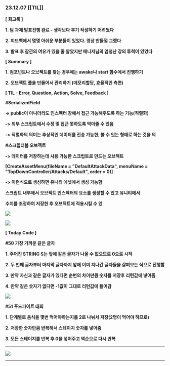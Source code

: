 ### 23.12.07 [[TIL]]

**[ 회고록 ]**

**1. 팀 과제 발표진행 완료 - 생각보다 후기 작성하기 어려웠다**

**2. 피드백에서 몇몇 아쉬운 부분들이 있었다. 영상 만들껄 그랬다**

**3. 발표 후 잠깐의 여유가 있을 줄 알았지만 매니저님의 엄청난 강의 투척이 있었다**

****[ Summary ]****

****1. 컴포넌트나 오브젝트를 찾는 경우에는 awake나 start 함수에서 진행하기****

****2. 오브젝트 풀을 만들어서 관리하기 (메모리할당, 효율적인 측면)****

******[ TIL - Error, Question, Action, Solve, Feedback ]******

  

******#SerializedField******

******-> public이 아니더라도 인스펙터 창에서 접근 가능해주도록 하는 기능(직렬화)******

******-> 외부 스크립트에서 수정 및 접근 못하도록 막아줄 수 있음******

**-> 직렬화의 의미는 추상적인 데이터를 전송 가능한, 볼 수 잇는 형태로 하는 것을 의**

**#스크립터블 오브젝트**

**-> 데이터를 저장하는데 사용 가능한 스크립트로 만드는 오브젝트**

**[CreateAssetMenu(fileName = "DefaultAttackData", menuName = "TopDownController/Attacks/Default", order = 0)]**

**-> 이런식으로 생성하면 유니티 에셋에서 생성 가능함**

**스크립트 내부에서 오브젝트 인스펙터의 요소를 생성할 수 있고 유니티에서**

**수치를 조정하여 저장한 후 오브젝트에 적용시킬 수 있**

[![](https://blogger.googleusercontent.com/img/a/AVvXsEhd_QMX3U6tyTgv8_skNde6WzzOMNzqP1xMC_ucXUoSgH6g-hbGSFxB3X2hncrkZyAXR1UrQW8dUTXF5K1BVTeW16R7wayzuRwSxKOArDSw3x8npX4cft_m9DCctQHQRVx86vwxEnuGhj5n7xAXyrCxZMbzRq6qvB6UhH7q3hyRdhCZdpNyu15KK3mzXU83)](https://www.blogger.com/blog/post/edit/3583706664799492072/6180760029456717395#)

  

[![](https://blogger.googleusercontent.com/img/a/AVvXsEj-QhdK8r4cnFpCRSWJjf91fsNl8WEmjbmTEcNTjPjmV8NNQSlOXPAf0xtpfqI44kdAivzZjEnawH0T-pqv6ejEdWN4E032aDhe5XNswMwJ_PzCVXkX8kmEmbUHWk5qt95b8qhYXXeX2tez5o33cKtIYq_p1oY4xkMUnfChgPqmN-VjvlkXL2DL1pa79gd-)](https://www.blogger.com/blog/post/edit/3583706664799492072/6180760029456717395#)

  
  

****[ Today Code ]****

****#50 가장 가까운 같은 글자****

**1. 주어진 STRING S는 앞에 같은 글자가 나올 수 없으므로 0으로 시작**

**2. 두 번째 글자부터 마지막 글자까지 앞에 이미 지나간 글자들을 살펴보는 식으로 진행함**

**3. 만약 자신과 같은 글자가 있다면 순번의 차이만큼 숫자를 저장후 리턴값에 넣어줌**

**4. 만약 같은 숫자가 없다면 -1값이 그대로 리턴값에 들어감**

****[![](https://blogger.googleusercontent.com/img/b/R29vZ2xl/AVvXsEgF9VYO5UVAqvgheS0iILxj255qZxptv8HfNFoSWEZ1ukwXDsYA4zSDzgxuE3yhV_abjin95Ok3Fa4j_D1CSQ-myJcpLazmzQ42Wt9fbwIPr7IHnC2R6Zrm4MX20ekzU_KT_8msPdZRtVT_uQdPqfuQ6ADsFZXzmBo1LYsKBlaHBI-T4nE2ODFR5rwCgA5s/s320/%EC%8A%A4%ED%81%AC%EB%A6%B0%EC%83%B7%202023-12-07%20113917.png)](https://www.blogger.com/blog/post/edit/3583706664799492072/6180760029456717395#)****

******#51 푸드파이트 대회******

****1. 단계별로 음식을 몇번 먹어야하는지를 2로 나눠서 저장(2명이 먹어야 하므로)****

**2. 저장한 숫자만큼 반복해서 스테이지 숫자를 넣어줌**

**3. 모든 스테이지를 반복 후 0을 넣어주고 역순으로 다시 반복**

****  

[![](https://blogger.googleusercontent.com/img/b/R29vZ2xl/AVvXsEhp2siHGjb8F2Lh8VMRmnF2a5GOvXoDxmhdm_gEsCgZh9i3aDNMcfN8KR3C7zDx6VRxckXDrwAREKZa2VDaLzZf5bYnVmkMYoxgEFuDHk1HwA_yy-v4FLaE2fJFVwbHI6UiauIbOwoXfsJz68K5RqhtvBEQpHey1ugOuRxphh83H85U85UM2jx8mZ7kSRtJ/s320/%EC%8A%A4%ED%81%AC%EB%A6%B0%EC%83%B7%202023-12-07%20111657.png)](https://www.blogger.com/blog/post/edit/3583706664799492072/6180760029456717395#)

  
****
